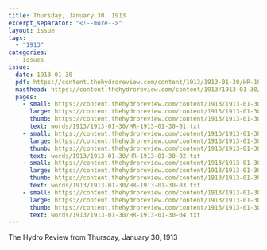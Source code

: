 ```yaml
---
title: Thursday, January 30, 1913
excerpt_separator: "<!--more-->"
layout: issue
tags:
  - "1913"
categories:
  - issues
issue:
  date: 1913-01-30
  pdf: https://content.thehydroreview.com/content/1913/1913-01-30/HR-1913-01-30.pdf
  masthead: https://content.thehydroreview.com/content/1913/1913-01-30/masthead/HR-1913-01-30.jpg
  pages:
    - small: https://content.thehydroreview.com/content/1913/1913-01-30/small/HR-1913-01-30-01.jpg
      large: https://content.thehydroreview.com/content/1913/1913-01-30/large/HR-1913-01-30-01.jpg
      thumb: https://content.thehydroreview.com/content/1913/1913-01-30/thumbnails/HR-1913-01-30-01.jpg
      text: words/1913/1913-01-30/HR-1913-01-30-01.txt
    - small: https://content.thehydroreview.com/content/1913/1913-01-30/small/HR-1913-01-30-02.jpg
      large: https://content.thehydroreview.com/content/1913/1913-01-30/large/HR-1913-01-30-02.jpg
      thumb: https://content.thehydroreview.com/content/1913/1913-01-30/thumbnails/HR-1913-01-30-02.jpg
      text: words/1913/1913-01-30/HR-1913-01-30-02.txt
    - small: https://content.thehydroreview.com/content/1913/1913-01-30/small/HR-1913-01-30-03.jpg
      large: https://content.thehydroreview.com/content/1913/1913-01-30/large/HR-1913-01-30-03.jpg
      thumb: https://content.thehydroreview.com/content/1913/1913-01-30/thumbnails/HR-1913-01-30-03.jpg
      text: words/1913/1913-01-30/HR-1913-01-30-03.txt
    - small: https://content.thehydroreview.com/content/1913/1913-01-30/small/HR-1913-01-30-04.jpg
      large: https://content.thehydroreview.com/content/1913/1913-01-30/large/HR-1913-01-30-04.jpg
      thumb: https://content.thehydroreview.com/content/1913/1913-01-30/thumbnails/HR-1913-01-30-04.jpg
      text: words/1913/1913-01-30/HR-1913-01-30-04.txt
---
```


The Hydro Review from Thursday, January 30, 1913

<!--more-->


